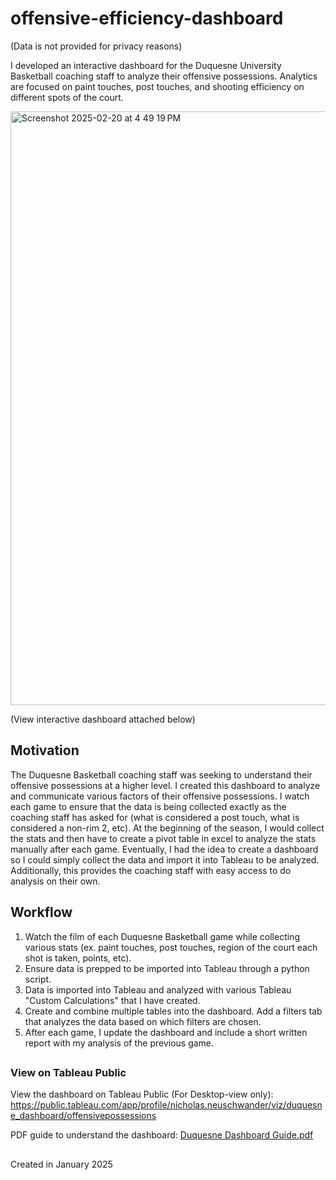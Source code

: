 # offensive-efficiency-dashboard

(Data is not provided for privacy reasons)

I developed an interactive dashboard for the Duquesne University Basketball coaching staff to analyze their offensive possessions. Analytics are focused on paint touches, post touches, and shooting efficiency on different spots of the court.

<img width="950" alt="Screenshot 2025-02-20 at 4 49 19 PM" src="https://github.com/user-attachments/assets/8a64b9fd-d2d8-4526-9923-55ade4b7f037" />

(View interactive dashboard attached below)

## Motivation

The Duquesne Basketball coaching staff was seeking to understand their offensive possessions at a higher level. I created this dashboard to analyze and communicate various factors of their offensive possessions. I watch each game to ensure that the data is being collected exactly as the coaching staff has asked for (what is considered a post touch, what is considered a non-rim 2, etc). At the beginning of the season, I would collect the stats and then have to create a pivot table in excel to analyze the stats manually after each game. Eventually, I had the idea to create a dashboard so I could simply collect the data and import it into Tableau to be analyzed. Additionally, this provides the coaching staff with easy access to do analysis on their own.

## Workflow
1. Watch the film of each Duquesne Basketball game while collecting various stats (ex. paint touches, post touches, region of the court each shot is taken, points, etc).
2. Ensure data is prepped to be imported into Tableau through a python script.
3. Data is imported into Tableau and analyzed with various Tableau "Custom Calculations" that I have created.
4. Create and combine multiple tables into the dashboard. Add a filters tab that analyzes the data based on which filters are chosen.
5. After each game, I update the dashboard and include a short written report with my analysis of the previous game.

##

### View on Tableau Public

View the dashboard on Tableau Public (For Desktop-view only):
https://public.tableau.com/app/profile/nicholas.neuschwander/viz/duquesne_dashboard/offensivepossessions

PDF guide to understand the dashboard:
[Duquesne Dashboard Guide.pdf](https://github.com/user-attachments/files/18891067/Duquesne.Dashboard.Guide.pdf)


##

Created in January 2025
